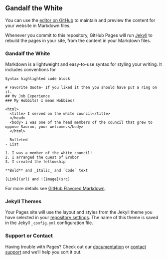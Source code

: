 ## Gandalf the White

You can use the [editor on GitHub](https://github.com/Lifesaver1414/Lifesaver.Github.io/edit/master/README.md) to maintain and preview the content for your website in Markdown files.

Whenever you commit to this repository, GitHub Pages will run [Jekyll](https://jekyllrb.com/) to rebuild the pages in your site, from the content in your Markdown files.

### Gandalf the White

Markdown is a lightweight and easy-to-use syntax for styling your writing. It includes conventions for

```Gandalf the White
Syntax highlighted code block

# Favorite Quote- If you liked it then you should have put a ring on it.
## My Job Experience
### My Hobbits! I mean Hobbies!

<html>
  <title> I served on the white council</title>
  </head>
  <body> I was one of the head members of the council that grew to oppose Sauron, your welcome.</body>
  </html>

- Bulleted
- List

1. I was a member of the white council!
2. I arranged the quest of Erobor
3. I created the fellowship

**Bold** and _Italic_ and `Code` text

[Link](url) and ![Image](src)
```

For more details see [GitHub Flavored Markdown](https://guides.github.com/features/mastering-markdown/).

### Jekyll Themes

Your Pages site will use the layout and styles from the Jekyll theme you have selected in your [repository settings](https://github.com/Lifesaver1414/Lifesaver.Github.io/settings). The name of this theme is saved in the Jekyll `_config.yml` configuration file.

### Support or Contact

Having trouble with Pages? Check out our [documentation](https://help.github.com/categories/github-pages-basics/) or [contact support](https://github.com/contact) and we’ll help you sort it out.
